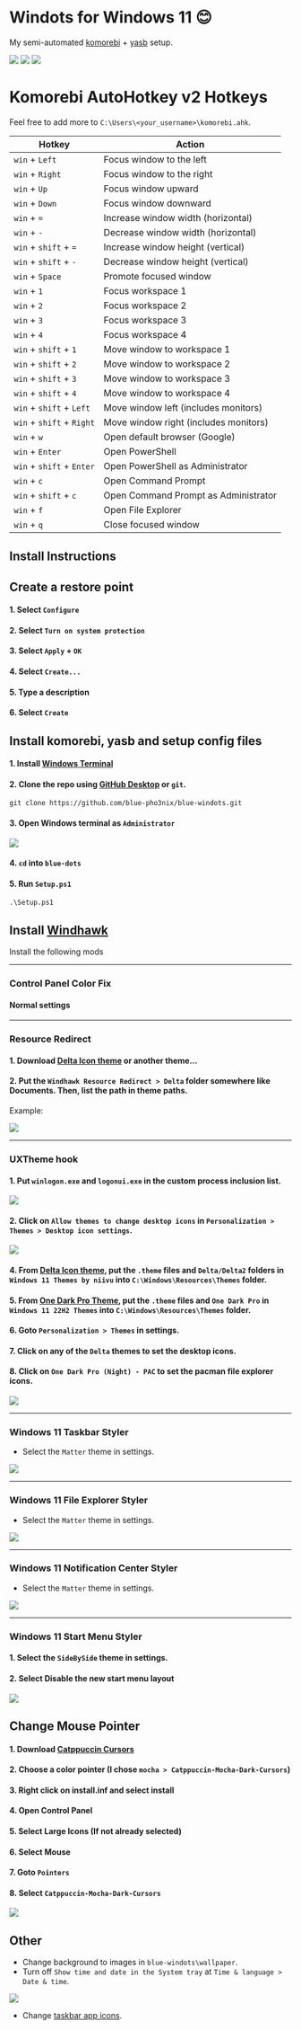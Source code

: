 # Windots for Windows 11 😊
My semi-automated [komorebi](https://github.com/LGUG2Z/komorebi) + [yasb](https://github.com/amnweb/yasb) setup.

![](https://github.com/user-attachments/assets/b19d1100-dc72-4919-bcba-cab7fb60126d)
![](https://github.com/user-attachments/assets/990b0ea2-1b71-4a7b-9065-722bd1f93043)
![](https://github.com/user-attachments/assets/16e02f09-bcbc-4d6c-a292-41bd87517eff)


# Komorebi AutoHotkey v2 Hotkeys

Feel free to add more to `C:\Users\<your_username>\komorebi.ahk`. 

| Hotkey | Action |
|--------|--------|
| `win` + `Left` | Focus window to the left |
| `win` + `Right` | Focus window to the right |
| `win` + `Up` | Focus window upward |
| `win` + `Down` | Focus window downward |
| `win` + `=` | Increase window width (horizontal) |
| `win` + `-` | Decrease window width (horizontal) |
| `win` + `shift` + `=` | Increase window height (vertical) |
| `win` + `shift` + `-` | Decrease window height (vertical) |
| `win` + `Space` | Promote focused window |
| `win` + `1` | Focus workspace 1 |
| `win` + `2` | Focus workspace 2 |
| `win` + `3` | Focus workspace 3 |
| `win` + `4` | Focus workspace 4 |
| `win` + `shift` + `1` | Move window to workspace 1 |
| `win` + `shift` + `2` | Move window to workspace 2 |
| `win` + `shift` + `3` | Move window to workspace 3 |
| `win` + `shift` + `4` | Move window to workspace 4 |
| `win` + `shift` + `Left` | Move window left (includes monitors) |
| `win` + `shift` + `Right` | Move window right (includes monitors) |
| `win` + `w` | Open default browser (Google) |
| `win` + `Enter` | Open PowerShell |
| `win` + `shift` + `Enter` | Open PowerShell as Administrator |
| `win` + `c` | Open Command Prompt |
| `win` + `shift` + `c` | Open Command Prompt as Administrator |
| `win` + `f` | Open File Explorer |
| `win` + `q` | Close focused window |

## Install Instructions

## Create a restore point
#### 1. Select `Configure`
#### 2. Select `Turn on system protection`
#### 3. Select `Apply` + `OK`
#### 4. Select `Create...`
#### 5. Type a description
#### 6. Select `Create`


## Install komorebi, yasb and setup config files
#### 1. Install [Windows Terminal](https://apps.microsoft.com/detail/9N0DX20HK701)
#### 2. Clone the repo using [GitHub Desktop](https://desktop.github.com/download/) or  `git`.
```
git clone https://github.com/blue-pho3nix/blue-windots.git
```
#### 3. Open Windows terminal as `Administrator`

![](https://github.com/user-attachments/assets/a0397a54-bd11-410a-92e1-726867cbd94e)

#### 4. `cd` into `blue-dots`
#### 5. Run `Setup.ps1`
```
.\Setup.ps1
```

## Install [Windhawk](https://windhawk.net/) 
Install the following mods

---

### Control Panel Color Fix
#### Normal settings

---

### Resource Redirect
#### 1. Download [Delta Icon theme](https://www.deviantart.com/niivu/art/DELTA-for-Windows-11-1250579496) or another theme...

#### 2. Put the `Windhawk Resource Redirect > Delta` folder somewhere like Documents. Then, list the path in theme paths.
Example:

![](https://github.com/user-attachments/assets/7d2db809-dad4-41a5-93eb-c77b3f70d930)

---

### UXTheme hook
#### 1. Put `winlogon.exe` and `logonui.exe` in the custom process inclusion list.

![](https://github.com/user-attachments/assets/5a86b125-9009-4780-bde0-cfd271ea937c)

#### 2. Click on `Allow themes to change desktop icons` in `Personalization > Themes > Desktop icon settings`.

![](https://github.com/user-attachments/assets/81b96814-cb1a-4574-87d1-275a98001192)

#### 4. From [Delta Icon theme](https://www.deviantart.com/niivu/art/DELTA-for-Windows-11-1250579496), put the `.theme` files and `Delta/Delta2` folders in `Windows 11 Themes by niivu` into `C:\Windows\Resources\Themes` folder.
#### 5. From [One Dark Pro Theme](https://www.deviantart.com/niivu/art/One-Dark-Pro-for-Windows-11-930312689), put the `.theme` files and `One Dark Pro` in `Windows 11 22H2 Themes` into `C:\Windows\Resources\Themes` folder.
#### 6. Goto `Personalization > Themes` in settings.
#### 7. Click on any of the `Delta` themes to set the desktop icons.
#### 8. Click on `One Dark Pro (Night) - PAC` to set the pacman file explorer icons.

![](https://github.com/user-attachments/assets/c07ed3c6-b1a0-4729-ab6f-b0442f4fe31d)

---

### Windows 11 Taskbar Styler
- Select the `Matter` theme in settings.

![](https://github.com/user-attachments/assets/c22fa41a-a145-4939-907b-2eef3d69790e)

---

### Windows 11 File Explorer Styler
- Select the `Matter` theme in settings.

![](https://github.com/user-attachments/assets/91090801-c968-4a98-997a-849ee4100520)

---

### Windows 11 Notification Center Styler
- Select the `Matter` theme in settings.

![](https://github.com/user-attachments/assets/d07f3aec-45a7-41ca-a908-5d30428a2009)

---

### Windows 11 Start Menu Styler
#### 1. Select the `SideBySide` theme in settings.
#### 2. Select Disable the new start menu layout

![](https://github.com/user-attachments/assets/1f015452-fd6b-4ad9-859c-9259cbac4518)

## Change Mouse Pointer

#### 1. Download [Catppuccin Cursors](https://www.deviantart.com/niivu/art/Catppuccin-Cursors-921387705)
#### 2. Choose a color pointer (I chose `mocha > Catppuccin-Mocha-Dark-Cursors`)
#### 3. Right click on install.inf and select install
#### 4. Open Control Panel
#### 5. Select Large Icons (If not already selected)
#### 6. Select Mouse 
#### 7. Goto `Pointers`
#### 8. Select `Catppuccin-Mocha-Dark-Cursors`

![](https://github.com/user-attachments/assets/5821d288-9392-4b71-a435-f4a9c3951122)


## Other
- Change background to images in `blue-windots\wallpaper`.
- Turn off `Show time and date in the System tray` at `Time & language > Date & time`.

![](https://github.com/user-attachments/assets/4968053b-24ae-4d6f-8d20-3046ca17990a)

- Change [taskbar app icons](https://www.deviantart.com/dpcdpc11/journal/HOW-TO-CHANGE-THE-APP-ICONS-IN-THE-WINDOWS-TASKBAR-891158884).
